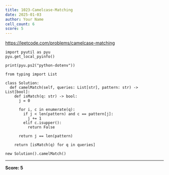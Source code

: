 ```yaml
---
title: 1023-Camelcase-Matching
date: 2025-01-03
author: Your Name
cell_count: 6
score: 5
---
```


https://leetcode.com/problems/camelcase-matching


```
import pyutil as pyu
pyu.get_local_pyinfo()
```


```
print(pyu.ps2("python-dotenv"))
```


```
from typing import List
```


```
class Solution:
  def camelMatch(self, queries: List[str], pattern: str) -> List[bool]:
    def isMatch(q: str) -> bool:
      j = 0

      for i, c in enumerate(q):
        if j < len(pattern) and c == pattern[j]:
          j += 1
        elif c.isupper():
          return False

      return j == len(pattern)

    return [isMatch(q) for q in queries]
```


```
new Solution().camelMatch()
```


---
**Score: 5**